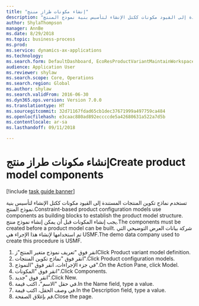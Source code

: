 ```yaml
--- 
title: "إنشاء مكونات طراز منتج"
description: "تستخدم نماذج تكوين المنتجات المستندة إلى القيود مكونات ككتل الإنشاء لتأسيس بنية نموذج المنتج."
author: ShylaThompson
manager: AnnBe
ms.date: 8/29/2018
ms.topic: business-process
ms.prod: 
ms.service: dynamics-ax-applications
ms.technology: 
ms.search.form: DefaultDashboard, EcoResProductVariantMaintainWorkspace, PCProductConfigurationModelListPage, PCComponentList
audience: Application User
ms.reviewer: shylaw
ms.search.scope: Core, Operations
ms.search.region: Global
ms.author: shylaw
ms.search.validFrom: 2016-06-30
ms.dyn365.ops.version: Version 7.0.0
ms.translationtype: HT
ms.sourcegitcommit: 32d71167fdad65cb1dec37671999a497759ca484
ms.openlocfilehash: e3caac880ad892eccccde5a42680631a522a7d5b
ms.contentlocale: ar-sa
ms.lasthandoff: 09/11/2018

---
```

# <a name="create-product-model-components"></a><span data-ttu-id="f58be-103">إنشاء مكونات طراز منتج</span><span class="sxs-lookup"><span data-stu-id="f58be-103">Create product model components</span></span>

[!include [task guide banner](../../includes/task-guide-banner.md)]

<span data-ttu-id="f58be-104">تستخدم نماذج تكوين المنتجات المستندة إلى القيود مكونات ككتل الإنشاء لتأسيس بنية نموذج المنتج.</span><span class="sxs-lookup"><span data-stu-id="f58be-104">Constraint-based product configuration models use components as building blocks to establish the product model structure.</span></span> <span data-ttu-id="f58be-105">يجب إنشاء المكونات قبل أن يمكن إنشاء نموذج منتج.</span><span class="sxs-lookup"><span data-stu-id="f58be-105">The components must be created before a product model can be built.</span></span> <span data-ttu-id="f58be-106">شركة بيانات العرض التوضيحي التي تم استخدامها لإنشاء هذا الإجراء هي USMF.</span><span class="sxs-lookup"><span data-stu-id="f58be-106">The demo data company used to create this procedure is USMF.</span></span>

1. <span data-ttu-id="f58be-107">انقر فوق "تعريف نموذج متغير المنتج"ز</span><span class="sxs-lookup"><span data-stu-id="f58be-107">Click Product variant model definition.</span></span>
2. <span data-ttu-id="f58be-108">انقر فوق "نماذج تكوين المنتجات".</span><span class="sxs-lookup"><span data-stu-id="f58be-108">Click Product configuration models.</span></span>
3. <span data-ttu-id="f58be-109">في جزء الإجراءات، انقر فوق "النموذج".</span><span class="sxs-lookup"><span data-stu-id="f58be-109">On the Action Pane, click Model.</span></span>
4. <span data-ttu-id="f58be-110">انقر فوق "المكونات".</span><span class="sxs-lookup"><span data-stu-id="f58be-110">Click Components.</span></span>
5. <span data-ttu-id="f58be-111">انقر فوق "جديد".</span><span class="sxs-lookup"><span data-stu-id="f58be-111">Click New.</span></span>
6. <span data-ttu-id="f58be-112">في حقل "الاسم"، اكتب قيمة.</span><span class="sxs-lookup"><span data-stu-id="f58be-112">In the Name field, type a value.</span></span>
7. <span data-ttu-id="f58be-113">في وصف الحقل، اكتب قيمة.</span><span class="sxs-lookup"><span data-stu-id="f58be-113">In the Description field, type a value.</span></span>
8. <span data-ttu-id="f58be-114">قم بإغلاق الصفحة.</span><span class="sxs-lookup"><span data-stu-id="f58be-114">Close the page.</span></span>


